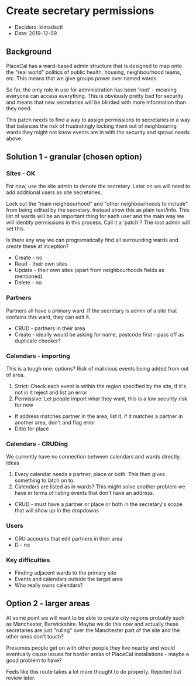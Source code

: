 # Create secretary permissions

* Deciders: kimadactl
* Date: 2019-12-09

## Background

PlaceCal has a ward-based admin structure that is designed to map onto the "real world" politics of public health, housing, neighbourhood teams, etc. This means that we give groups power over named wards.

So far, the only role in use for administration has been 'root' - meaning everyone can access everything. This is obviously pretty bad for security and means that new secretaries will be blinded with more information than they need.

This patch needs to find a way to assign permissions to secretaries in a way that balances the risk of frustratingly locking them out of neighbouring wards they might not know events are in with the security and sprawl needs above.

## Solution 1 - granular (chosen option)

### Sites - OK

For now, use the site admin to denote the secretary. Later on we will need to add additional users as site secretaries.

Lock out the "main neighbourhood" and "other neighbourhoods to include" from being edited by the secretary. Instead show this as plain text/info. This list of wards will be an important thing for each user and the main way we will identify permissions in this process. Call it a 'patch'? The root admin will set this.

Is there any way we can programatically find all surrounding wards and create these at inception?

 * Create - no
 * Read - their own sites
 * Update - their own sites (apart from neighbourhoods fields as mentioned)
 * Delete - no

### Partners

Partners all have a primary ward. If the secretary is admin of a site that contains this ward, they can edit it.

* CRUD - partners in their area
* Create - ideally would be asking for name, postcode first - pass off as duplicate checker?

### Calendars - importing

This is a tough one: options? Risk of malicious events being added from out of area.

 1. Strict: Check each event is within the region specified by the site, if it's not in it reject and list an error
 2. Permissive: Let people import what they want, this is a low security risk for now

 * If address matches partner in the area, list it, if it matches a partner in another area, don't and flag error
 * Ditto for place

### Calendars - CRUDing

We currently have no connection between calendars and wards directly. Ideas

1. Every calendar needs a partner, place or both. This then gives something to latch on to.
2. Calendars are listed as in wards? This might solve another problem we have in terms of listing events that don't have an address.

* CRUD - must have a partner or place or both in the secretary's scope that will show up in the dropdowns

### Users

 * CRU accounts that edit partners in their area
 * D - no

### Key difficulties

 * Finding adjacent wards to the primary site
 * Events and calendars outside the target area
 * Who really owns calendars?


## Option 2 - larger areas

At some point we will want to be able to create city regions probably such as Manchester, Berwickshire. Maybe we do this now and actually these secretaries are just "ruling" over the Manchester part of the site and the other ones don't touch?

Presumes people get on with other people they live nearby and would eventually cause issues for border areas of PlaceCal installations - maybe a good problem to have?

Feels like this route takes a lot more thought to do properly. Rejected but review later.
